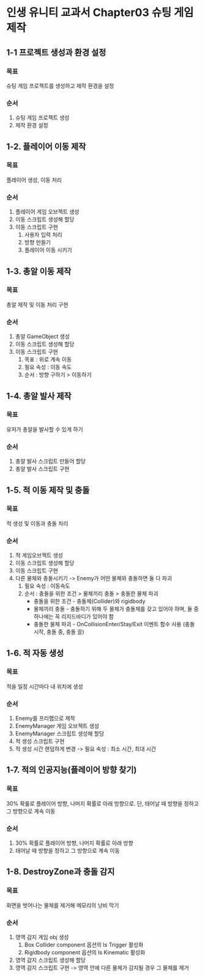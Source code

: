 # 인생 유니티 교과서 Chapter03 슈팅 게임 제작

## 1-1 프로젝트 생성과 환경 설정
### 목표
슈팅 게임 프로젝트를 생성하고 제작 환경을 설정
### 순서
1. 슈팅 게임 프로젝트 생성
2. 제작 환경 설정

## 1-2. 플레이어 이동 제작
### 목표
플레이어 생성, 이동 처리
### 순서
1. 플레이어 게임 오브젝트 생성
2. 이동 스크립트 생성해 할당
3. 이동 스크립트 구현
	1) 사용자 입력 처리
	2) 방향 만들기
	3) 플레이어 이동 시키기

## 1-3. 총알 이동 제작
### 목표
총알 제작 및 이동 처리 구현
### 순서
1. 총알 GameObject 생성
2. 이동 스크립트 생성해 할당
3. 이동 스크립트 구현
	1) 목표 : 위로 계속 이동
	2) 필요 속성 : 이동 속도
	3) 순서 : 방향 구하기 > 이동하기

## 1-4. 총알 발사 제작
### 목표
유저가 총알을 발사할 수 있게 하기
### 순서
1. 총알 발사 스크립트 만들어 할당
2. 총알 발사 스크립트 구현

## 1-5. 적 이동 제작 및 충돌
### 목표
적 생성 및 이동과 충돌 처리
### 순서
1. 적 게임오브젝트 생성
2. 이동 스크립트 생성해 할당
3. 이동 스크립트 구현
4. 다른 물체와 충돌시키기
	-> Enemy가 어떤 물체와 충돌하면 둘 다 파괴
	1) 필요 속성 : 이동속도
	2) 순서 : 충돌을 위한 조건 > 물체끼리 충돌 > 충돌한 물체 파괴
		- 충돌을 위한 조건 - 충돌체(Collider)와 rigidbody
		- 물체끼리 충돌 - 충돌하기 위해 두 물체가 충돌체를 갖고 있어야 하며, 둘 중 하나에는 꼭 리지드바디가 있어야 함
		- 충돌한 물체 파괴 - OnCollisionEnter/Stay/Exit 이벤트 함수 사용 (충돌 시작, 충돌 중, 충돌 끌)

## 1-6. 적 자동 생성
### 목표
적을 일정 시간마다 내 위치에 생성
### 순서
1. Enemy를 프리팹으로 제작
2. EnemyManager 게임 오브젝트 생성
3. EnemyManager 스크립트 생성해 할당
4. 적 생성 스크립트 구현
5. 적 생성 시간 랜덤하게 변경
	-> 필요 속성 : 최소 시간, 최대 시간

## 1-7. 적의 인공지능(플레이어 방향 찾기)
### 목표
30% 확룰로 플레이어 방향, 나머지 확률로 아래 방향으로.
단, 태어날 때 방향을 정하고 그 방향으로 계속 이동
### 순서
1. 30% 확률로 플레이어 방향, 나머지 확률로 아래 방향
2. 태어날 때 방향을 정하고 그 방향으로 계속 이동

## 1-8. DestroyZone과 충돌 감지
### 목표
화면을 벗어나는 물체를 제거해 메모리의 낭비 막기
### 순서
1. 영역 감지 게임 obj 생성
	1) Box Collider component 옵션의 Is Trigger 활성화
	2) Rigidbody component 옵션의 Is Kinematic 활성화
2. 영역 감지 스크립트 생성해 할당
3. 영역 감지 스크립트 구현
	-> 영역 안에 다른 물체가 감지될 경우 그 물체를 제거

